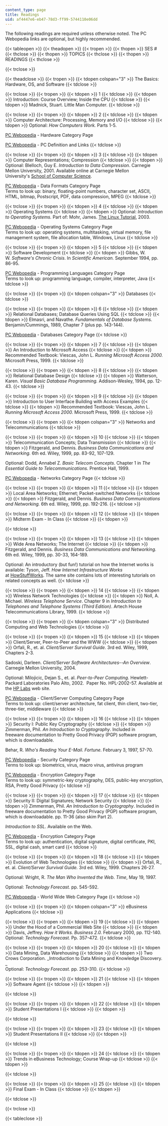 ```yaml
---
content_type: page
title: Readings
uid: af4447e6-eb47-78d3-ff99-5744110e06dd
---
```


The following readings are required unless otherwise noted. The PC Webopedia links are optional, but highly recommended.

{{< tableopen >}}
{{< theadopen >}}
{{< tropen >}}
{{< thopen >}}
SES #
{{< thclose >}}
{{< thopen >}}
TOPICS
{{< thclose >}}
{{< thopen >}}
READINGS
{{< thclose >}}

{{< trclose >}}

{{< theadclose >}}
{{< tropen >}}
{{< tdopen colspan="3" >}}
The Basics: Hardware, OS, and Software
{{< tdclose >}}

{{< trclose >}}
{{< tropen >}}
{{< tdopen >}}
1
{{< tdclose >}}
{{< tdopen >}}
Introduction: Course Overview; Inside the CPU
{{< tdclose >}}
{{< tdopen >}}
Madnick, Stuart. Little Man Computer.
{{< tdclose >}}

{{< trclose >}}
{{< tropen >}}
{{< tdopen >}}
2
{{< tdclose >}}
{{< tdopen >}}
Computer Architecture: Processing, Memory and I/O
{{< tdclose >}}
{{< tdopen >}}
Optional: _How Computers Work._ Parts 1-5.  
  
[PC Webopedia](http://www.pcwebopedia.com/) - Hardware Category Page  
  
[PC Webopedia](http://www.pcwebopedia.com/) - PC Definition and Links
{{< tdclose >}}

{{< trclose >}}
{{< tropen >}}
{{< tdopen >}}
3
{{< tdclose >}}
{{< tdopen >}}
Computer Representations; Compression
{{< tdclose >}}
{{< tdopen >}}
Optional: Blelloch, Guy E. _Introduction to Data Compression_. Carnegie Mellon University, 2001. Available online at Carnegie Mellon University's [School of Computer Science](http://www.cs.cmu.edu/).  
  
[PC Webopedia](http://www.pcwebopedia.com/) - Data Formats Category Page  
Terms to look up: binary, floating-point numbers, character set, ASCII, HTML, bitmap, Postscript, PDF, data compression, MPEG
{{< tdclose >}}

{{< trclose >}}
{{< tropen >}}
{{< tdopen >}}
4
{{< tdclose >}}
{{< tdopen >}}
Operating Systems
{{< tdclose >}}
{{< tdopen >}}
Optional: _Introduction to Operating Systems._ Part of: Mohr, James. [The Linux Tutorial](http://www.linux-tutorial.info/), 2003.  
  
[PC Webopedia](http://www.pcwebopedia.com/) - Operating Systems Category Page  
Terms to look up: operating systems, multitasking, virtual memory, file management system, file allocation table, Windows, Linux
{{< tdclose >}}

{{< trclose >}}
{{< tropen >}}
{{< tdopen >}}
5
{{< tdclose >}}
{{< tdopen >}}
Software Development
{{< tdclose >}}
{{< tdopen >}}
Gibbs, W. W. _Software's Chronic Crisis_. In _Scientific American._ September 1994, pp. 86-95.  
  
[PC Webopedia](http://www.pcwebopedia.com/) - Programming Languages Category Page  
Terms to look up: programming language, compiler, interpreter, Java
{{< tdclose >}}

{{< trclose >}}
{{< tropen >}}
{{< tdopen colspan="3" >}}
Databases
{{< tdclose >}}

{{< trclose >}}
{{< tropen >}}
{{< tdopen >}}
6
{{< tdclose >}}
{{< tdopen >}}
Relational Databases; Database Queries Using SQL
{{< tdclose >}}
{{< tdopen >}}
Elmasri, and Navathe. _Fundamentals of Database Systems._ Benjamin/Cummings, 1989, Chapter 7 (plus pp. 143-144).  
  
[PC Webopedia](http://www.pcwebopedia.com/) - Databases Category Page
{{< tdclose >}}

{{< trclose >}}
{{< tropen >}}
{{< tdopen >}}
7
{{< tdclose >}}
{{< tdopen >}}
An Introduction to Microsoft Access
{{< tdclose >}}
{{< tdopen >}}
Recommended Textbook: Viescas, John L. _Running Microsoft Access 2000._ Microsoft Press, 1999.
{{< tdclose >}}

{{< trclose >}}
{{< tropen >}}
{{< tdopen >}}
8
{{< tdclose >}}
{{< tdopen >}}
Relational Database Design
{{< tdclose >}}
{{< tdopen >}}
Watterson, Karen. _Visual Basic Database Programming._ Addison-Wesley, 1994, pp. 12-43.
{{< tdclose >}}

{{< trclose >}}
{{< tropen >}}
{{< tdopen >}}
9
{{< tdclose >}}
{{< tdopen >}}
Introduction to User Interface Building with Access Examples
{{< tdclose >}}
{{< tdopen >}}
Recommended Textbook: Viescas, John L. _Running Microsoft Access 2000._ Microsoft Press, 1999.
{{< tdclose >}}

{{< trclose >}}
{{< tropen >}}
{{< tdopen colspan="3" >}}
Networks and Telecommunications
{{< tdclose >}}

{{< trclose >}}
{{< tropen >}}
{{< tdopen >}}
10
{{< tdclose >}}
{{< tdopen >}}
Telecommunication Concepts; Data Transmission
{{< tdclose >}}
{{< tdopen >}}
Fitzgerald, and Dennis. _Business Data Communications and Networking._ 6th ed. Wiley, 1999, pp. 83-92, 107-129.  
  
Optional: Dodd, Annabel Z. _Basic Telecom Concepts_. Chapter 1 in _The Essential Guide to Telecommunications._ Prentice Hall, 1999.  
  
[PC Webopedia](http://www.pcwebopedia.com/) - Networks Category Page
{{< tdclose >}}

{{< trclose >}}
{{< tropen >}}
{{< tdopen >}}
11
{{< tdclose >}}
{{< tdopen >}}
Local Area Networks; Ethernet; Packet-switched Networks
{{< tdclose >}}
{{< tdopen >}}
Fitzgerald, and Dennis. _Business Data Communications and Networking._ 6th ed. Wiley, 1999, pp. 192-216.
{{< tdclose >}}

{{< trclose >}}
{{< tropen >}}
{{< tdopen >}}
12
{{< tdclose >}}
{{< tdopen >}}
Midterm Exam - In Class
{{< tdclose >}}
{{< tdopen >}}

{{< tdclose >}}

{{< trclose >}}
{{< tropen >}}
{{< tdopen >}}
13
{{< tdclose >}}
{{< tdopen >}}
Wide Area Networks; The Internet
{{< tdclose >}}
{{< tdopen >}}
Fitzgerald, and Dennis. _Business Data Communications and Networking._ 6th ed. Wiley, 1999, pp. 30-33, 164-189.  
  
Optional: An introductory (but fun!) tutorial on how the Internet works is available: Tyson, Jeff. _How Internet Infrastructure Works_ at [HowStuffWorks](http://www.howstuffworks.com/). The same site contains lots of interesting tutorials on related concepts as well.
{{< tdclose >}}

{{< trclose >}}
{{< tropen >}}
{{< tdopen >}}
14
{{< tdclose >}}
{{< tdopen >}}
Wireless Network Technologies
{{< tdclose >}}
{{< tdopen >}}
Noll, A. Michael. _Wireless Telephone Service_. Chapter 9 in _Introduction to Telephones and Telephone Systems (Third Edition)_. Artech House Telecommunications Library, 1999.
{{< tdclose >}}

{{< trclose >}}
{{< tropen >}}
{{< tdopen colspan="3" >}}
Distributed Computing and Web Technologies
{{< tdclose >}}

{{< trclose >}}
{{< tropen >}}
{{< tdopen >}}
15
{{< tdclose >}}
{{< tdopen >}}
Client/Server, Peer-to-Peer and the WWW
{{< tdclose >}}
{{< tdopen >}}
Orfali, R., et. al. _Client/Server Survival Guide._ 3rd ed. Wiley, 1999, Chapters 2-3.  
  
Sadoski, Darleen. _Client/Server Software Architectures--An Overview_. Carnegie Mellon University, 2004.  
  
Optional: Milojicic, Dejan S., et. al. _Peer-to-Peer Computing_. Hewlett-Packard Laboratories Palo Alto, 2002.  Paper No. HPL-2002-57. Available at the [HP Labs](http://www.hpl.hp.com/) web site.  
  
[PC Webopedia](http://www.pcwebopedia.com/) - Client/Server Computing Category Page  
Terms to look up: client/server architecture, fat client, thin client, two-tier, three-tier, middleware
{{< tdclose >}}

{{< trclose >}}
{{< tropen >}}
{{< tdopen >}}
16
{{< tdclose >}}
{{< tdopen >}}
Security I: Public Key Cryptography
{{< tdclose >}}
{{< tdopen >}}
Zimmerman, Phil. _An Introduction to Cryptography_. Included in freeware documentation to Pretty Good Privacy (PGP) software program, which is downloadable.  
  
Behar, R. _Who's Reading Your E-Mail_. _Fortune._ February 3, 1997, 57-70.  
  
[PC Webopedia](http://www.pcwebopedia.com/) - Security Category Page  
Terms to look up: biometrics, virus, macro virus, antivirus program  
  
[PC Webopedia](http://www.pcwebopedia.com/) - Encryption Category Page  
Terms to look up: symmetric-key cryptography, DES, public-key encryption, RSA, Pretty Good Privacy
{{< tdclose >}}

{{< trclose >}}
{{< tropen >}}
{{< tdopen >}}
17
{{< tdclose >}}
{{< tdopen >}}
Security II: Digital Signatures; Network Security
{{< tdclose >}}
{{< tdopen >}}
Zimmerman, Phil. _An Introduction to Cryptography_. Included in freeware documentation to Pretty Good Privacy (PGP) software program, which is downloadable. pp. 11-36 (also skim Part 2).  
  
_Introduction to SSL_. Available on the Web.  
  
[PC Webopedia](http://www.pcwebopedia.com/) - Encryption Category Page  
Terms to look up: authentication, digital signature, digital certificate, PKI, SSL, digital cash, smart card
{{< tdclose >}}

{{< trclose >}}
{{< tropen >}}
{{< tdopen >}}
18
{{< tdclose >}}
{{< tdopen >}}
Evolution of Web Technologies
{{< tdclose >}}
{{< tdopen >}}
Orfali, R., et. al. _Client/Server Survival Guide._ 3rd ed. Wiley, 1999. Chapters 26-27.  
  
Optional: Wright, R. _The Man Who Invented the Web_. _Time_, May 19, 1997.  
  
Optional: _Technology Forecast._ pp. 545-592.  
  
[PC Webopedia](http://www.pcwebopedia.com/) - World Wide Web Category Page
{{< tdclose >}}

{{< trclose >}}
{{< tropen >}}
{{< tdopen colspan="3" >}}
eBusiness Applications
{{< tdclose >}}

{{< trclose >}}
{{< tropen >}}
{{< tdopen >}}
19
{{< tdclose >}}
{{< tdopen >}}
Under the Hood of a Commercial Web Site
{{< tdclose >}}
{{< tdopen >}}
Davis, Jeffrey. _How it Works. Business 2.0._ February 2000, pp. 112-140.  
Optional: _Technology Forecast._ Pp. 357-472.
{{< tdclose >}}

{{< trclose >}}
{{< tropen >}}
{{< tdopen >}}
20
{{< tdclose >}}
{{< tdopen >}}
Data Mining, Data Warehousing
{{< tdclose >}}
{{< tdopen >}}
Two Crows Corporation. _Introduction to Data Mining and Knowledge Discovery.  
_  
Optional: _Technology Forecast._ pp. 253-310.
{{< tdclose >}}

{{< trclose >}}
{{< tropen >}}
{{< tdopen >}}
21
{{< tdclose >}}
{{< tdopen >}}
Software Agent
{{< tdclose >}}
{{< tdopen >}}

{{< tdclose >}}

{{< trclose >}}
{{< tropen >}}
{{< tdopen >}}
22
{{< tdclose >}}
{{< tdopen >}}
Student Presentations I
{{< tdclose >}}
{{< tdopen >}}

{{< tdclose >}}

{{< trclose >}}
{{< tropen >}}
{{< tdopen >}}
23
{{< tdclose >}}
{{< tdopen >}}
Student Presentations II
{{< tdclose >}}
{{< tdopen >}}

{{< tdclose >}}

{{< trclose >}}
{{< tropen >}}
{{< tdopen >}}
24
{{< tdclose >}}
{{< tdopen >}}
Trends in eBusiness Technology; Course Wrap-up
{{< tdclose >}}
{{< tdopen >}}

{{< tdclose >}}

{{< trclose >}}
{{< tropen >}}
{{< tdopen >}}
25
{{< tdclose >}}
{{< tdopen >}}
Final Exam - In Class
{{< tdclose >}}
{{< tdopen >}}

{{< tdclose >}}

{{< trclose >}}

{{< tableclose >}}